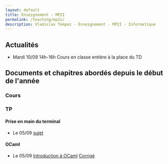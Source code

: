 ```yaml
---
layout: default
title: Enseignement - MP2I
permalink: /teaching/mp2i/
description: Vladislav Tempez - Enseignement - MP2I - Informatique 
---
```

## Actualités
- Mardi 10/09 14h-16h Cours en classe entière à la place du TD
<!-- - Mercredi 11/09 14h-15h TD Groupe 1 -->
<!-- - Mercredi 11/09 15h-16h TD Groupe 2 -->
## Documents et chapitres abordés depuis le début de l'année
### Cours
### TP
#### Prise en main du terminal
- Le 05/09 [sujet](https://nc-lycees.netocentre.fr/s/WXQyBHjADspJ8Xk)
#### OCaml
- Le 05/09 [Introduction à OCaml](https://nc-lycees.netocentre.fr/s/nNn6dFokSw6ifDJ) [Corrigé](https://nc-lycees.netocentre.fr/s/ZydDWQrRXtDpomt)
